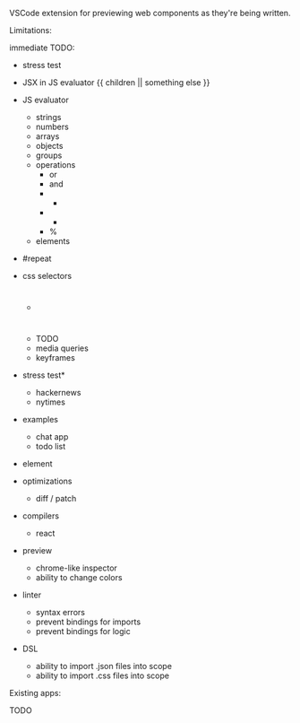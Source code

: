 VSCode extension for previewing web components as they're being written.

Limitations:

immediate TODO:

- stress test
- JSX in JS evaluator {{ children || <span>something else</span> }}

- JS evaluator
  - strings
  - numbers
  - arrays
  - objects
  - groups
  - operations
    - or
    - and
    - +
    - -
    - %
  - elements
- #repeat
- css selectors
  - #
  - TODO
  - media queries
  - keyframes
- stress test\*
  - hackernews
  - nytimes
- examples
  - chat app
  - todo list
- <logic /> element
- optimizations
  - diff / patch
- compilers
  - react
- preview
  - chrome-like inspector
  - ability to change colors
- linter
  - syntax errors
  - prevent bindings for imports
  - prevent bindings for logic
- DSL
  - ability to import .json files into scope
  - ability to import .css files into scope

Existing apps:

TODO
